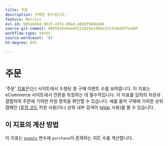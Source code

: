 ```yaml
---
title: 주문
description: 구매한 횟수입니다.
feature: Metrics
exl-id: b05abb6d-983f-43fe-80ad-a0ddf90de466
source-git-commit: d095628e94a45221815b1d08e35132de09f5ed8f
workflow-type: tm+mt
source-wordcount: '91'
ht-degree: 84%

---
```


# 주문

&#39;주문&#39; [지표](overview.md)은(는) 사이트에서 수행된 총 구매 이벤트 수를 보여줍니다. 이 지표는 eCommerce 사이트에서 전환을 측정하는 데 필수적입니다. 이 지표를 임의의 차원과 결합하여 주문에 기여한 차원 항목을 확인할 수 있습니다. 예를 들어 구매에 기여한 상위 캠페인 ([추적 코드](../dimensions/tracking-code.md) 차원 사용)이나 상위 내부 검색어 ([eVar](../dimensions/evar.md) 사용)를 볼 수 있습니다.

## 이 지표의 계산 방법

이 지표는 [`events`](/help/implement/vars/page-vars/events/events-overview.md) 변수에 `purchase`이 존재하는 히트 수를 계산합니다.
